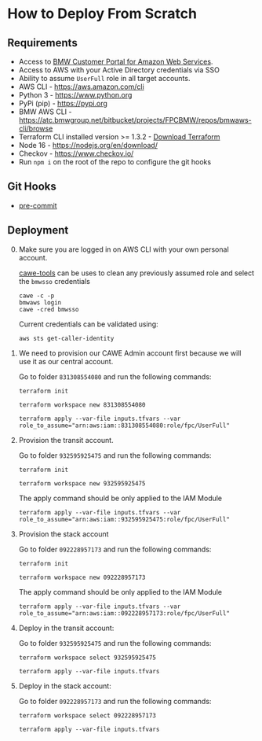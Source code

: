 # How to Deploy From Scratch

## Requirements

- Access to [BMW Customer Portal for Amazon Web Services](https://manage.aws.bmw.cloud).
- Access to AWS with your Active Directory credentials via SSO
- Ability to assume `UserFull` role in all target accounts.
- AWS CLI - https://aws.amazon.com/cli
- Python 3 - https://www.python.org
- PyPi (pip) - https://pypi.org
- BMW AWS CLI - https://atc.bmwgroup.net/bitbucket/projects/FPCBMW/repos/bmwaws-cli/browse
- Terraform CLI installed version >= 1.3.2 - [Download Terraform](https://www.terraform.io/downloads)
- Node 16 - https://nodejs.org/en/download/
- Checkov - https://www.checkov.io/
- Run `npm i` on the root of the repo to configure the git hooks

## Git Hooks

- [pre-commit](./.husky/pre-commit)

## Deployment

0. Make sure you are logged in on AWS CLI with your own personal account.

   [cawe-tools](https://code.connected.bmw/cicd/cawe-tools) can be uses to clean any previously assumed role and select the `bmwsso` credentials

   ```
   cawe -c -p
   bmwaws login
   cawe -cred bmwsso
   ```

   Current credentials can be validated using:

   ```
   aws sts get-caller-identity
   ```

1. We need to provision our CAWE Admin account first because we will use it as our central account.

   Go to folder `831308554080` and run the following commands:

   ```
   terraform init
   ```

   ```
   terraform workspace new 831308554080
   ```

   ```
   terraform apply --var-file inputs.tfvars --var role_to_assume="arn:aws:iam::831308554080:role/fpc/UserFull"
   ```

2. Provision the transit account.

   Go to folder `932595925475` and run the following commands:

   ```
   terraform init
   ```

   ```
   terraform workspace new 932595925475
   ```

   The apply command should be only applied to the IAM Module

   ```
   terraform apply --var-file inputs.tfvars --var role_to_assume="arn:aws:iam::932595925475:role/fpc/UserFull"
   ```

3. Provision the stack account

   Go to folder `092228957173` and run the following commands:

   ```
   terraform init
   ```

   ```
   terraform workspace new 092228957173
   ```

   The apply command should be only applied to the IAM Module

   ```
   terraform apply --var-file inputs.tfvars --var role_to_assume="arn:aws:iam::092228957173:role/fpc/UserFull"
   ```

4. Deploy in the transit account:

   Go to folder `932595925475` and run the following commands:

   ```
   terraform workspace select 932595925475
   ```

   ```
   terraform apply --var-file inputs.tfvars
   ```

5. Deploy in the stack account:

   Go to folder `092228957173` and run the following commands:

   ```
   terraform workspace select 092228957173
   ```

   ```
   terraform apply --var-file inputs.tfvars
   ```
